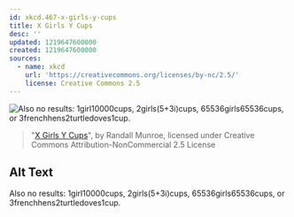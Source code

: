 ```yaml
---
id: xkcd.467-x-girls-y-cups
title: X Girls Y Cups
desc: ''
updated: 1219647600000
created: 1219647600000
sources:
  - name: xkcd
    url: 'https://creativecommons.org/licenses/by-nc/2.5/'
    license: Creative Commons 2.5
---
```

![Also no results: 1girl10000cups, 2girls(5+3i)cups, 65536girls65536cups, or 3frenchhens2turtledoves1cup.](https://imgs.xkcd.com/comics/x_girls_y_cups.png)
> "[X Girls Y Cups](https://xkcd.com/467/)", by Randall Munroe, licensed under Creative Commons Attribution-NonCommercial 2.5 License

## Alt Text
Also no results: 1girl10000cups, 2girls(5+3i)cups, 65536girls65536cups, or 3frenchhens2turtledoves1cup.
